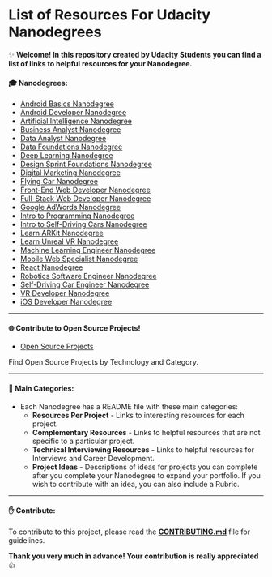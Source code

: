 # List of Resources For Udacity Nanodegrees 

✨ **Welcome!  In this repository created by Udacity Students you can find a list of links to helpful resources for your Nanodegree.**

#### 🎓 Nanodegrees:
- [Android Basics Nanodegree](Android%20Basics%20Nanodegree/README.md)
- [Android Developer Nanodegree](Android%20Developer%20Nanodegree/README.md)
- [Artificial Intelligence Nanodegree](Artificial%20Intelligence%20Nanodegree/README.md)
- [Business Analyst Nanodegree](Business%20Analyst%20Nanodegree/README.md)
- [Data Analyst Nanodegree](Data%20Analyst%20Nanodegree/README.md)
- [Data Foundations Nanodegree](Data%20Foundations%20Nanodegree/README.md)
- [Deep Learning Nanodegree](Deep%20Learning%20Nanodegree/README.md)
- [Design Sprint Foundations Nanodegree](Design%20Sprint%20Foundations%20Nanodegree/README.md)
- [Digital Marketing Nanodegree](Digital%20Marketing%20Nanodegree/README.md)
- [Flying Car Nanodegree](Flying%20Car%20Nanodegree/README.md)
- [Front-End Web Developer Nanodegree](Front%20End%20Web%20Developer%20Nanodegree)
- [Full-Stack Web Developer Nanodegree](Full%20Stack%20Web%20Developer%20Nanodegree/README.md)
- [Google AdWords Nanodegree](Google%20AdWords%20Nanodegree/README.md)
- [Intro to Programming Nanodegree](Intro%20to%20Programming%20Nanodegree/README.md)
- [Intro to Self-Driving Cars Nanodegree](Intro%20to%20Self-Driving%20Cars%20Nanodegree/README.md)
- [Learn ARKit Nanodegree](Learn%20ARKit%20Nanodegree/README.md)
- [Learn Unreal VR Nanodegree](Learn%20Unreal%20VR%20Nanodegree/README.md)
- [Machine Learning Engineer Nanodegree](Machine%20Learning%20Engineer%20Nanodegree/README.md)
- [Mobile Web Specialist Nanodegree](Mobile%20Web%20Specialist%20Nanodegree/README.md)
- [React Nanodegree](React%20Nanodegree/README.md)
- [Robotics Software Engineer Nanodegree](Robotics%20Software%20Engineer%20Nanodegree/README.md)
- [Self-Driving Car Engineer Nanodegree](Self-Driving%20Car%20Engineer%20Nanodegree/README.md)
- [VR Developer Nanodegree](VR%20Developer%20Nanodegree/README.md)
- [iOS Developer Nanodegree](iOS%20Developer%20Nanodegree/README.md)

---

#### 🌐 Contribute to Open Source Projects! 

- [Open Source Projects](Open%20Source%20Projects/)

Find Open Source Projects by Technology and Category.



----

#### 📃 Main Categories:

- Each Nanodegree has a README file with these main categories:
     - **Resources Per Project** - Links to interesting resources for each project.
     - **Complementary Resources** - Links to helpful resources that are not specific to a particular project.
     - **Technical Interviewing Resources** - Links to helpful resources for Interviews and Career Development.
     - **Project Ideas** - Descriptions of ideas for projects you can complete after you complete your Nanodegree to expand your portfolio. If you wish to contribute with an idea, you can also include a Rubric.

---

#### ✋ Contribute:

To contribute to this project, please read the [**CONTRIBUTING.md**](CONTRIBUTING.md) file for guidelines. 

**Thank you very much in advance! Your contribution is really appreciated** 👍
